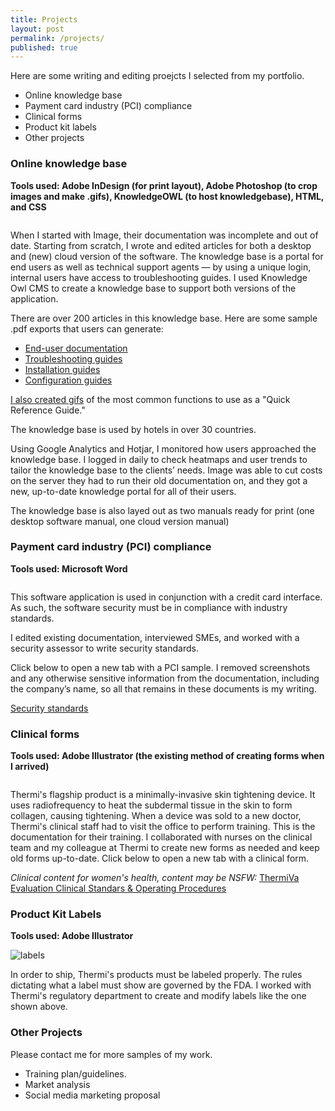 ```yaml
---
title: Projects
layout: post
permalink: /projects/
published: true
---
```


<p>Here are some writing and editing proejcts I selected from my portfolio.</p>
<ul>
<li href="#okb">Online knowledge base</li>
<li href="#pci">Payment card industry (PCI) compliance</li>
<li href="#clinic">Clinical forms</li>
<li href="#kit">Product kit labels</li>
<li href="#other">Other projects</li>
</ul>

<h3 id="okb">Online knowledge base</h3>
<p><strong>Tools used: Adobe InDesign (for print layout), Adobe Photoshop (to crop images and make .gifs), KnowledgeOWL (to host knowledgebase), HTML, and CSS</strong></p>

<img href="#" alt="">

<p>When I started with Image, their documentation was incomplete and out of date. Starting from scratch, I wrote and edited articles for both a desktop and (new) cloud version of the software. The knowledge base is a portal for end users as well as technical support agents — by using a unique login, internal users have access to troubleshooting guides. I used Knowledge Owl CMS to create a knowledge base to support both versions of the application.</p>

<p>There are over 200 articles in this knowledge base. Here are some sample .pdf exports that users can generate:</p>

<ul>
<li><a href="#">End-user documentation</a></li>
<li><a href="#">Troubleshooting guides</a></li>
<li><a href="#">Installation guides</a></li>
<li><a href="#">Configuration guides</a></li>
</ul>

<p><a href="#">I also created gifs</a> of the most common functions to use as a "Quick Reference Guide."</p>

<p>The knowledge base is used by hotels in over 30 countries.</p>

<p>Using Google Analytics and Hotjar, I monitored how users approached the knowledge base. I logged in daily to check heatmaps and user trends to tailor the knowledge base to the clients’ needs. Image was able to cut costs on the server they had to run their old documentation on, and they got a new, up-to-date knowledge portal for all of their users.</p>

<p>The knowledge base is also layed out as two manuals ready for print (one desktop software manual, one cloud version manual)</p>

<h3 id="pci">Payment card industry (PCI) compliance</h3>

<p><strong>Tools used: Microsoft Word</strong></p>

<img href="#">

<p>This software application is used in conjunction with a credit card interface. As such, the software security must be in compliance with industry standards.</p>

<p>I edited existing documentation, interviewed SMEs, and worked with a security assessor to write security standards.</p>

<p>Click below to open a new tab with a PCI sample. I removed screenshots and any otherwise sensitive information from the documentation, including the company’s name, so all that remains in these documents is my writing.</p>

<a href="#" alt="">Security standards</a>

<h3 id="clinical">Clinical forms</h3>

<p><strong>Tools used: Adobe Illustrator (the existing method of creating forms when I arrived)</strong></p>

<img href="" alt="">

<p>Thermi's flagship product is a minimally-invasive skin tightening device. It uses radiofrequency to heat the subdermal tissue in the skin to form collagen, causing tightening. When a device was sold to a new doctor, Thermi's clinical staff had to visit the office to perform training. This is the documentation for their training. I collaborated with nurses on the clinical team and my colleague at Thermi to create new forms as needed and keep old forms up-to-date. Click below to open a new tab with a clinical form.</p>

<em>Clinical content for women's health, content may be NSFW:</em> <a href="">ThermiVa Evaluation Clinical Standars & Operating Procedures</a>

<h3 id="kit">Product Kit Labels</h3>

<p><strong>Tools used: Adobe Illustrator</strong></p>

<img href="" alt="labels">

<p>In order to ship, Thermi's products must be labeled properly. The rules dictating what a label must show are governed by the FDA. I worked with Thermi's regulatory department to create and modify labels like the one shown above.</p>

<h3 id="other">Other Projects</h3>

<p>Please contact me for more samples of my work.</p>

<ul>
<li>Training plan/guidelines.</li>
<li>Market analysis</li>
<li>Social media marketing proposal</li>
</ul>
